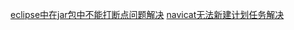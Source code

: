 [eclipse中在jar包中不能打断点问题解决](https://blog.csdn.net/xionglangs/article/details/78030938)
[navicat无法新建计划任务解决](https://www.thewindowsclub.com/access-denied-task-scheduler-0x80070005)